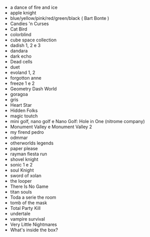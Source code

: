 - a dance of fire and ice
- apple knight
- blue/yellow/pink/red/green/black ( Bart Bonte ) 
- Candies 'n Curses
- Cat Bird
- colorblind
- cube space collection
- dadish 1, 2 e 3
- dandara
- dark echo
- Dead cells
- duet
- evoland 1, 2
- forgotton anne
- freeze 1 e 2 
- Geometry Dash World
- goragoa
- gris 
- Heart Star
- Hidden Folks
- magic toutch
- mini golf, nano golf e Nano Golf: Hole in One (nitrome company)
- Monument Valley e Monument Valley 2
- my firend pedro
- odmmar
- otherworlds legends
- paper please
- rayman fiesta run
- shovel knight
- sonic 1 e 2
- soul Knight
- sword of xolan
- the looper
- There Is No Game
- titan souls
- Toda a serie the room
- tomb of the mask
- Total Party Kill
- undertale
- vampire survival
- Very Little Nightmares
- What's inside the box? 
